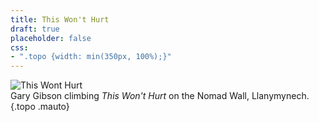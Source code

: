 ```yaml
---
title: This Won't Hurt
draft: true
placeholder: false
css:
- ".topo {width: min(350px, 100%);}"
---
```


![This Wont Hurt](/img/north-wales/border-region/clwyd-limestone/This-Won%27t-Hurt.jpg)  
Gary Gibson climbing *This Won't Hurt* on the Nomad Wall, Llanymynech.
{.topo .mauto}
